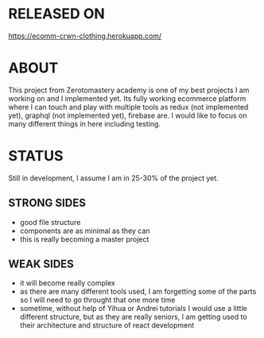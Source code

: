 # RELEASED ON
https://ecomm-crwn-clothing.herokuapp.com/

# ABOUT
This project from Zerotomastery academy is one of my best projects I am working on and I implemented yet. Its fully working ecommerce platform where I can touch and play with multiple tools as redux (not implemented yet), graphql (not implemented yet), firebase are.
I would like to focus on many different things in here including testing.

# STATUS
Still in development, I assume I am in 25-30% of the project yet.

## STRONG SIDES
- good file structure
- components are as minimal as they can
- this is really becoming a master project

## WEAK SIDES
- it will become really complex
- as there are many different tools used, I am forgetting some of the parts so I will need to go throught that one more time
- sometime, without help of Yihua or Andrei tutorials I would use a little different structure, but as they are really seniors, I am getting used to their architecture and structure of react development
